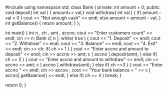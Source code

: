 #include <iostream>
using namespace std;
 class Bank
 {
 private:
                int amount = 0;
 public:
                 void deposit( int val ) { amount+= val;}
                 void withdraw( int val )
                 {
                     if( amount - val < 0 )
                        cout << "Not enough cash" << endl;
                     else
                        amount = amount - val;
                 }
                 int getBalance() { return amount; }
 };


int main()
{
    int n , ch , amt , accno;
    cout << "Enter customers count" << endl;
    cin >> n;
    Bank  c[ n ];
    while( true )
    {
        cout << "1. Deposit" << endl;
        cout << "2. Withdraw" << endl;
        cout << "3. Balance" << endl;
        cout << "4. Exit" << endl;
        cin >> ch;
        if( ch == 1 )
        {
            cout << "Enter accno and amount to deposit" << endl;
            cin >> accno >> amt;
            c [ accno ].deposit(amt);
        }
        else if( ch == 2 )
        {
            cout << "Enter accno and amount to withdraw" << endl;
            cin >> accno >> amt;
            c [ accno ].withdraw(amt);
        }
        else if( ch ==3  )
        {
            cout << "Enter accno " << endl;
            cin >> accno ;
            cout << "Your bank balance = " << c [ accno].getBalance() << endl;
        }
        else if( ch == 4 )
           break;
    }

   return 0;
}
		 

	
	
	
